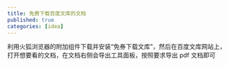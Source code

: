 ```yaml
---
title: 免费下载百度文库的文档
published: true
categories: [idea]
---
```


利用火狐浏览器的附加组件下载并安装“免券下载文库”，然后在百度文库网站上，打开想要看的文档，在文档右侧会导出工具面板，按照要求导出 pdf 文档即可
